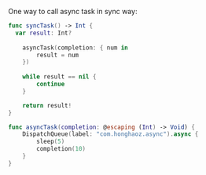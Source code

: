 One way to call async task in sync way:

```swift
func syncTask() -> Int {
  var result: Int?
  
	asyncTask(completion: { num in
		result = num
	})
	
	while result == nil {
		continue
	}

	return result!
}

func asyncTask(completion: @escaping (Int) -> Void) {
	DispatchQueue(label: "com.honghaoz.async").async {
		sleep(5)
		completion(10)
	}
}
```
